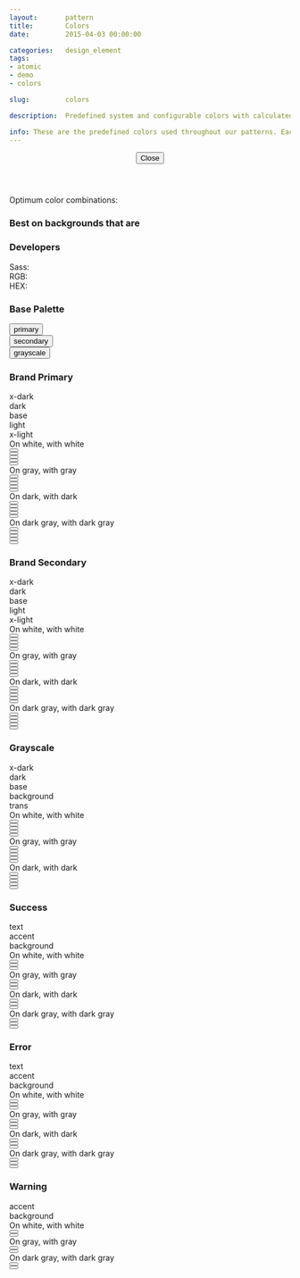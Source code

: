 ```yaml
---
layout:       pattern
title:        Colors
date:         2015-04-03 00:00:00

categories:   design_element
tags:
- atomic
- demo
- colors

slug:         colors

description:  Predefined system and configurable colors with calculated ranges

info: These are the predefined colors used throughout our patterns. Each color is displayed on various background colors for easy combinations. Those colors which have a yellow warning icon are not accessible combinations and should be avoided. For example, our grayscale below does not provide enough contrast on a white background (nor white on the gray background). Click any color for more information and developer values.
---
```


<div class="info-pane is-hidden" tabindex="-1">
    <header class="info-pane-header">
        <button type="button" class="close-button">
            <span class="icon fa fa-close" aria-hidden="true"></span>
            <span>Close</span>
        </button>
        <h2 class="hd-4 color-info-title"></h2>
        <div class="color-description"></div>
    </header>
    <div class="color-info-content">
        <div class="color-usage">
            <p>Optimum color combinations:</p>
            <div class="list-background">
                <h3 class="hd-6 emphasized" id="color-combination-background">Best on backgrounds that are</h3>
                <ul class="color-combinations background" aria-describedby="color-combination-background"></ul>
            </div>
        </div>
        <div class="color-technics">
            <h3 class="hd-6 emphasized">Developers</h3>
            <dl>
                <dt>Sass:</dt>
                <dd class="color-reference is-copyable"></dd>
                <dt>RGB:</dt>
                <dd class="color-rgb is-copyable"></dd>
                <dt>HEX:</dt>
                <dd class="color-hex is-copyable"></dd>
            </dl>
        </div>
    </div>
</div>

<h3 class="hd-6 example-set-hd">Base Palette</h3>
<div class="example-set">
    <div class="example-container">
        <div class="grid-container grid-manual">
            <div class="row on-white">
                <div class="col col-4">
                    <button type="button" class="swatch primary base" title="Swatch: Primary Base">
                        <div class="color-info">
                            <span class="color-class">primary</span>
                        </div>
                    </button>
                </div>
                <div class="col col-4">
                    <button type="button" class="swatch secondary base" title="Swatch: Secondary Base">
                        <div class="color-info">
                            <span class="color-class">secondary</span>
                        </div>
                    </button>
                </div>
                <div class="col col-4">
                    <button type="button" class="swatch grayscale base" title="Swatch: Gray Base">
                        <div class="color-info">
                            <span class="color-class">grayscale</span>
                        </div>
                    </button>
                </div>
            </div>
        </div>
    </div>
</div>

<h3 class="hd-6 example-set-hd">Brand Primary</h3>
<div class="example-set">
    <div class="example-container">
        <div class="grid-container grid-manual">
            <div class="row">
                <div class="col col-2"></div>
                <div class="col col-2 pre-2">
                    <div class="swatch">
                        <div class="color-info">
                            <span class="color-class">x-dark</span>
                        </div>
                    </div>
                </div>
                <div class="col col-2">
                    <div class="swatch">
                        <div class="color-info">
                            <span class="color-class">dark</span>
                        </div>
                    </div>
                </div>
                <div class="col col-2">
                    <div class="swatch">
                        <div class="color-info">
                            <span class="color-class">base</span>
                        </div>
                    </div>
                </div>
                <div class="col col-2">
                    <div class="swatch">
                        <div class="color-info">
                            <span class="color-class">light</span>
                        </div>
                    </div>
                </div>
                <div class="col col-2">
                    <div class="swatch">
                        <div class="color-info">
                            <span class="color-class">x-light</span>
                        </div>
                    </div>
                </div>
            </div>
            <div class="row on-white">
                <div class="col col-2">
                    <div class="swatch color-description copy">
                        On white, with white
                    </div>
                </div>
                <div class="col col-2">
                    <button type="button" class="swatch primary x-dark" title="Primary X-dark on white"></button>
                </div>
                <div class="col col-2">
                    <button type="button" class="swatch primary dark" title="Primary Dark on white"></button>
                </div>
                <div class="col col-2">
                    <button type="button" class="swatch primary base" title="Primary Base on white"></button>
                </div>
                <div class="col col-2">
                    <button type="button" class="swatch primary light" title="Primary Light on white"></button>
                </div>
                <div class="col col-2">
                    <button type="button" class="swatch primary x-light" title="Primary X-Light on white"></button>
                </div>
            </div>
            <div class="row on-gray">
                <div class="col col-2">
                    <div class="swatch color-description copy">
                        On gray, with gray
                    </div>
                </div>
                <div class="col col-2">
                    <button type="button" class="swatch primary x-dark" title="Primary X-Dark on gray"></button>
                </div>
                <div class="col col-2">
                    <button type="button" class="swatch primary dark" title="Primary Dark on gray"></button>
                </div>
                <div class="col col-2">
                    <button type="button" class="swatch primary base" title="Primary Base on gray"></button>
                </div>
                <div class="col col-2">
                    <button type="button" class="swatch primary light" title="Primary Light on gray"></button>
                </div>
                <div class="col col-2">
                    <button type="button" class="swatch primary x-light" title="Primary X-Light gray"></button>
                </div>
            </div>
            <div class="row on-dark-primary">
                <div class="col col-2">
                    <div class="swatch color-description copy">
                        On dark, with dark
                    </div>
                </div>
                <div class="col col-2">
                    <button type="button" class="swatch primary x-dark" title="Primary X-Dark on itself"></button>
                </div>
                <div class="col col-2">
                    <button type="button" class="swatch primary dark" title="Primary Dark on its darkest shade"></button>
                </div>
                <div class="col col-2">
                    <button type="button" class="swatch primary base" title="Primary Base on its darkest shade"></button>
                </div>
                <div class="col col-2">
                    <button type="button" class="swatch primary light" title="Primary Light on its darkest shade"></button>
                </div>
                <div class="col col-2">
                    <button type="button" class="swatch primary x-light" title="Primary X-Light on its darkest shade"></button>
                </div>
            </div>
            <div class="row on-dark-grayscale">
                <div class="col col-2">
                    <div class="swatch color-description copy">
                        On dark gray, with dark gray
                    </div>
                </div>
                <div class="col col-2">
                    <button type="button" class="swatch primary x-dark" title="Primary X-Dark on dark gray"></button>
                </div>
                <div class="col col-2">
                    <button type="button" class="swatch primary dark" title="Primary Dark on dark gray"></button>
                </div>
                <div class="col col-2">
                    <button type="button" class="swatch primary base" title="Primary Base on dark gray"></button>
                </div>
                <div class="col col-2">
                    <button type="button" class="swatch primary light" title="Primary Light on dark gray"></button>
                </div>
                <div class="col col-2">
                    <button type="button" class="swatch primary x-light" title="Primary X-Light on dark gray"></button>
                </div>
            </div>
        </div>
    </div>
</div>

<h3 class="hd-6 example-set-hd">Brand Secondary</h3>
<div class="example-set">
    <div class="example-container">
        <div class="grid-container grid-manual">
            <div class="row">
                <div class="col col-2"></div>
                <div class="col col-2 pre-2">
                    <div class="swatch">
                        <div class="color-info">
                            <span class="color-class">x-dark</span>
                        </div>
                    </div>
                </div>
                <div class="col col-2">
                    <div class="swatch">
                        <div class="color-info">
                            <span class="color-class">dark</span>
                        </div>
                    </div>
                </div>
                <div class="col col-2">
                    <div class="swatch">
                        <div class="color-info">
                            <span class="color-class">base</span>
                        </div>
                    </div>
                </div>
                <div class="col col-2">
                    <div class="swatch">
                        <div class="color-info">
                            <span class="color-class">light</span>
                        </div>
                    </div>
                </div>
                <div class="col col-2">
                    <div class="swatch">
                        <div class="color-info">
                            <span class="color-class">x-light</span>
                        </div>
                    </div>
                </div>
            </div>
            <div class="row on-white">
                <div class="col col-2">
                    <div class="swatch color-description copy">
                        On white, with white
                    </div>
                </div>
                <div class="col col-2">
                    <button type="button" class="swatch secondary x-dark" title="Secondary X-Dark on white"></button>
                </div>
                <div class="col col-2">
                    <button type="button" class="swatch secondary dark" title="Secondary Dark on white"></button>
                </div>
                <div class="col col-2">
                    <button type="button" class="swatch secondary base" title="Secondary Base on white"></button>
                </div>
                <div class="col col-2">
                    <button type="button" class="swatch secondary light" title="Secondary Light on white"></button>
                </div>
                <div class="col col-2">
                    <button type="button" class="swatch secondary x-light" title="Secondary X-Light on white"></button>
                </div>
            </div>
            <div class="row on-gray">
                <div class="col col-2">
                    <div class="swatch color-description copy">
                        On gray, with gray
                    </div>
                </div>
                <div class="col col-2">
                    <button type="button" class="swatch secondary x-dark" title="Secondary X-Dark on gray"></button>
                </div>
                <div class="col col-2">
                    <button type="button" class="swatch secondary dark" title="Secondary Dark on gray"></button>
                </div>
                <div class="col col-2">
                    <button type="button" class="swatch secondary base" title="Secondary Base on gray"></button>
                </div>
                <div class="col col-2">
                    <button type="button" class="swatch secondary light" title="Secondary Light on gray"></button>
                </div>
                <div class="col col-2">
                    <button type="button" class="swatch secondary x-light" title="Secondary X-Light on gray"></button>
                </div>
            </div>
            <div class="row on-dark-secondary">
                <div class="col col-2">
                    <div class="swatch color-description copy">
                        On dark, with dark
                    </div>
                </div>
                <div class="col col-2">
                    <button type="button" class="swatch secondary x-dark" title="Secondary X-Dark on itself"></button>
                </div>
                <div class="col col-2">
                    <button type="button" class="swatch secondary dark" title="Secondary Dark on its darkest shade"></button>
                </div>
                <div class="col col-2">
                    <button type="button" class="swatch secondary base" title="Secondary Base on its darkest shade"></button>
                </div>
                <div class="col col-2">
                    <button type="button" class="swatch secondary light" title="Secondary Light on its darkest shade"></button>
                </div>
                <div class="col col-2">
                    <button type="button" class="swatch secondary x-light" title="Secondary X-Light on its darkest shade"></button>
                </div>
            </div>
            <div class="row on-dark-grayscale">
                <div class="col col-2">
                    <div class="swatch color-description copy">
                        On dark gray, with dark gray
                    </div>
                </div>
                <div class="col col-2">
                    <button type="button" class="swatch secondary x-dark" title="Secondary X-Dark on dark gray"></button>
                </div>
                <div class="col col-2">
                    <button type="button" class="swatch secondary dark" title="Secondary Dark on dark gray"></button>
                </div>
                <div class="col col-2">
                    <button type="button" class="swatch secondary base" title="Secondary Base on dark gray"></button>
                </div>
                <div class="col col-2">
                    <button type="button" class="swatch secondary light" title="Secondary Light on dark gray"></button>
                </div>
                <div class="col col-2">
                    <button type="button" class="swatch secondary x-light" title="Secondary X-Light on dark gray"></button>
                </div>
            </div>
        </div>
    </div>
</div>

<h3 class="hd-6 example-set-hd">Grayscale</h3>
<div class="example-set">
    <div class="example-container">
        <div class="grid-container grid-manual">
            <div class="row">
                <div class="col col-2"></div>
                <div class="col col-2 pre-2">
                    <div class="swatch">
                        <div class="color-info">
                            <span class="color-class">x-dark</span>
                        </div>
                    </div>
                </div>
                <div class="col col-2">
                    <div class="swatch">
                        <div class="color-info">
                            <span class="color-class">dark</span>
                        </div>
                    </div>
                </div>
                <div class="col col-2">
                    <div class="swatch">
                        <div class="color-info">
                            <span class="color-class">base</span>
                        </div>
                    </div>
                </div>
                <div class="col col-2">
                    <div class="swatch">
                        <div class="color-info">
                            <span class="color-class">background</span>
                        </div>
                    </div>
                </div>
                <div class="col col-2">
                    <div class="swatch">
                        <div class="color-info">
                            <span class="color-class">trans</span>
                        </div>
                    </div>
                </div>
                <div class="col col-2 post-2"></div>
            </div>
            <div class="row on-white">
                <div class="col col-2">
                    <div class="swatch color-description copy">
                        On white, with white
                    </div>
                </div>
                <div class="col col-2">
                    <button type="button" class="swatch grayscale x-dark" title="Grayscale X-Dark on white"></button>
                </div>
                <div class="col col-2">
                    <button type="button" class="swatch grayscale dark" title="Grayscale Dark on white"></button>
                </div>
                <div class="col col-2">
                    <button type="button" class="swatch grayscale base" title="Grayscale Base on white"></button>
                </div>
                <div class="col col-2">
                    <button type="button" class="swatch grayscale back" title="Gray Background on white"></button>
                </div>
                <div class="col col-2">
                    <button type="button" class="swatch grayscale trans" title="Transparent gray on white"></button>
                </div>
            </div>
            <div class="row on-gray">
                <div class="col col-2">
                    <div class="swatch color-description copy">
                        On gray, with gray
                    </div>
                </div>
                <div class="col col-2">
                    <button type="button" class="swatch grayscale x-dark" title="Grayscale X-Dark on gray"></button>
                </div>
                <div class="col col-2">
                    <button type="button" class="swatch grayscale dark" title="Grayscale Dark on gray"></button>
                </div>
                <div class="col col-2">
                    <button type="button" class="swatch grayscale base" title="Grayscale Base on gray"></button>
                </div>
                <div class="col col-2">
                    <button type="button" class="swatch grayscale back" title="Gray Background on white"></button>
                </div>
                <div class="col col-2">
                    <button type="button" class="swatch grayscale trans" title="Transparent gray on gray"></button>
                </div>
            </div>
            <div class="row on-dark-grayscale">
                <div class="col col-2">
                    <div class="swatch color-description copy">
                        On dark, with dark
                    </div>
                </div>
                <div class="col col-2">
                    <button type="button" class="swatch grayscale x-dark" title="Grayscale X-Dark on itself"></button>
                </div>
                <div class="col col-2">
                    <button type="button" class="swatch grayscale dark" title="Grayscale Dark on its darkest shade"></button>
                </div>
                <div class="col col-2">
                    <button type="button" class="swatch grayscale base" title="Grayscale Base on its darkest shade"></button>
                </div>
                <div class="col col-2">
                    <button type="button" class="swatch grayscale back" title="Gray Background on white"></button>
                </div>
                <div class="col col-2">
                    <button type="button" class="swatch grayscale trans" title="Transparent gray on its darkest shade"></button>
                </div>
            </div>
        </div>
    </div>
</div>

<h3 class="hd-6 example-set-hd">Success</h3>
<div class="example-set">
    <div class="example-container">
        <div class="grid-container grid-manual">
            <div class="row">
                <div class="col col-2 pre-2">
                    <div class="swatch">
                        <div class="color-info">
                            <span class="color-class">text</span>
                        </div>
                    </div>
                </div>
                <div class="col col-2">
                    <div class="swatch">
                        <div class="color-info">
                            <span class="color-class">accent</span>
                        </div>
                    </div>
                </div>
                <div class="col col-2">
                    <div class="swatch">
                        <div class="color-info">
                            <span class="color-class">background</span>
                        </div>
                    </div>
                </div>
                <div class="col col-2 post-2"></div>
            </div>
            <div class="row on-white">
                <div class="col col-2">
                    <div class="swatch color-description copy">
                        On white, with white
                    </div>
                </div>
                <div class="col col-2">
                    <button type="button" class="swatch success text" title="Success Text on white"></button>
                </div>
                <div class="col col-2">
                    <button type="button" class="swatch success accent" title="Success Accent on white"></button>
                </div>
                <div class="col col-2">
                    <button type="button" class="swatch success back" title="Success Background on white"></button>
                </div>
                <div class="col col-2 post-2"></div>
            </div>
            <div class="row on-gray">
                <div class="col col-2">
                    <div class="swatch color-description copy">
                        On gray, with gray
                    </div>
                </div>
                <div class="col col-2">
                    <button type="button" class="swatch success text" title="Success Text on gray"></button>
                </div>
                <div class="col col-2">
                    <button type="button" class="swatch success accent" title="Success Accent on gray"></button>
                </div>
                <div class="col col-2">
                    <button type="button" class="swatch success back" title="Success Background on gray"></button>
                </div>
                <div class="col col-2 post-2"></div>
            </div>
            <div class="row on-dark-success">
                <div class="col col-2">
                    <div class="swatch color-description copy">
                        On dark, with dark
                    </div>
                </div>
                <div class="col col-2">
                    <button type="button" class="swatch success text" title="Success Text on dark"></button>
                </div>
                <div class="col col-2">
                    <button type="button" class="swatch success accent" title="Success Accent on dark"></button>
                </div>
                <div class="col col-2">
                    <button type="button" class="swatch success back" title="Success Background on dark"></button>
                </div>
                <div class="col col-2 post-2"></div>
            </div>
            <div class="row on-dark-grayscale">
                <div class="col col-2">
                    <div class="swatch color-description copy">
                        On dark gray, with dark gray
                    </div>
                </div>
                <div class="col col-2">
                    <button type="button" class="swatch success text" title="Success Text on dark gray"></button>
                </div>
                <div class="col col-2">
                    <button type="button" class="swatch success accent" title="Success Accent on dark gray"></button>
                </div>
                <div class="col col-2">
                    <button type="button" class="swatch success back" title="Success Background on dark gray"></button>
                </div>
                <div class="col col-2 post-2"></div>
            </div>
        </div>
    </div>
</div>

<h3 class="hd-6 example-set-hd">Error</h3>
<div class="example-set">
    <div class="example-container">
        <div class="grid-container grid-manual">
            <div class="row">
                <div class="col col-2 pre-2">
                    <div class="swatch">
                        <div class="color-info">
                            <span class="color-class">text</span>
                        </div>
                    </div>
                </div>
                <div class="col col-2">
                    <div class="swatch">
                        <div class="color-info">
                            <span class="color-class">accent</span>
                        </div>
                    </div>
                </div>
                <div class="col col-2">
                    <div class="swatch">
                        <div class="color-info">
                            <span class="color-class">background</span>
                        </div>
                    </div>
                </div>
                <div class="col col-2 post-2"></div>
            </div>
            <div class="row on-white">
                <div class="col col-2">
                    <div class="swatch color-description copy">
                        On white, with white
                    </div>
                </div>
                <div class="col col-2">
                    <button type="button" class="swatch error text" title="Error Text on white"></button>
                </div>
                <div class="col col-2">
                    <button type="button" class="swatch error accent" title="Error Accent on white"></button>
                </div>
                <div class="col col-2">
                    <button type="button" class="swatch error back" title="Error Background on white"></button>
                </div>
                <div class="col col-2 post-2"></div>
            </div>
            <div class="row on-gray">
                <div class="col col-2">
                    <div class="swatch color-description copy">
                        On gray, with gray
                    </div>
                </div>
                <div class="col col-2">
                    <button type="button" class="swatch error text" title="Error Text on gray"></button>
                </div>
                <div class="col col-2">
                    <button type="button" class="swatch error accent" title="Error Accent on gray"></button>
                </div>
                <div class="col col-2">
                    <button type="button" class="swatch error back" title="Error Background on gray"></button>
                </div>
                <div class="col col-2 post-2"></div>
            </div>
            <div class="row on-dark-error">
                <div class="col col-2">
                    <div class="swatch color-description copy">
                        On dark, with dark
                    </div>
                </div>
                <div class="col col-2">
                    <button type="button" class="swatch error text" title="Error Text on dark"></button>
                </div>
                <div class="col col-2">
                    <button type="button" class="swatch error accent" title="Error Accent on dark"></button>
                </div>
                <div class="col col-2">
                    <button type="button" class="swatch error back" title="Error Background on dark"></button>
                </div>
                <div class="col col-2 post-2"></div>
            </div>
            <div class="row on-dark-grayscale">
                <div class="col col-2">
                    <div class="swatch color-description copy">
                        On dark gray, with dark gray
                    </div>
                </div>
                <div class="col col-2">
                    <button type="button" class="swatch error text" title="Error Text on dark gray"></button>
                </div>
                <div class="col col-2">
                    <button type="button" class="swatch error accent" title="Error Accent on dark gray"></button>
                </div>
                <div class="col col-2">
                    <button type="button" class="swatch error back" title="Error Background on dark gray"></button>
                </div>
                <div class="col col-2 post-2"></div>
            </div>
        </div>
    </div>
</div>

<h3 class="hd-6 example-set-hd">Warning</h3>
<div class="example-set">
    <div class="example-container">
        <div class="grid-container grid-manual">
            <div class="row">
                <div class="col col-2 pre-2">
                    <div class="swatch">
                        <div class="color-info">
                            <span class="color-class">accent</span>
                        </div>
                    </div>
                </div>
                <div class="col col-2">
                    <div class="swatch">
                        <div class="color-info">
                            <span class="color-class">background</span>
                        </div>
                    </div>
                </div>
            </div>
            <div class="col col-2 post-4"></div>
            <div class="row on-white">
                <div class="col col-2">
                    <div class="swatch color-description copy">
                        On white, with white
                    </div>
                </div>
                <div class="col col-2">
                    <button type="button" class="swatch warning accent" title="Warning Accent on white"></button>
                </div>
                <div class="col col-2">
                    <button type="button" class="swatch warning back" title="Warning Background on white"></button>
                </div>
                <div class="col col-2 post-4"></div>
            </div>
            <div class="row on-gray">
                <div class="col col-2">
                    <div class="swatch color-description copy">
                        On gray, with gray
                    </div>
                </div>
                <div class="col col-2">
                    <button type="button" class="swatch warning accent" title="Warning Accent on gray"></button>
                </div>
                <div class="col col-2">
                    <button type="button" class="swatch warning back" title="Warning Background on gray"></button>
                </div>
                <div class="col col-2 post-4"></div>
            </div>
            <div class="row on-dark-grayscale">
                <div class="col col-2">
                    <div class="swatch color-description copy">
                        On dark gray, with dark gray
                    </div>
                </div>
                <div class="col col-2">
                    <button type="button" class="swatch warning accent" title="Warning Accent on dark gray"></button>
                </div>
                <div class="col col-2">
                    <button type="button" class="swatch warning back" title="Warning Background on dark gray"></button>
                </div>
                <div class="col col-2 post-4"></div>
            </div>
        </div>
    </div>
</div>
